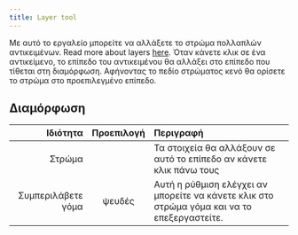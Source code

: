 ```yaml
---
title: Layer tool
---
```


Με αυτό το εργαλείο μπορείτε να αλλάξετε το στρώμα πολλαπλών αντικειμένων. Read more about layers [here](../layers.md).
Όταν κάνετε κλικ σε ένα αντικείμενο, το επίπεδο του αντικειμένου θα αλλάξει στο επίπεδο που τίθεται στη διαμόρφωση. Αφήνοντας το πεδίο στρώματος κενό θα ορίσετε το στρώμα στο προεπιλεγμένο επίπεδο.

## Διαμόρφωση

|           Ιδιότητα | Προεπιλογή | Περιγραφή                                                                                                   |
| -----------------: | :--------: | :---------------------------------------------------------------------------------------------------------- |
|             Στρώμα |            | Τα στοιχεία θα αλλάξουν σε αυτό το επίπεδο αν κάνετε κλικ πάνω τους                                         |
| Συμπεριλάβετε γόμα |   ψευδές   | Αυτή η ρύθμιση ελέγχει αν μπορείτε να κάνετε κλικ στο στρώμα γόμα και να το επεξεργαστείτε. |
